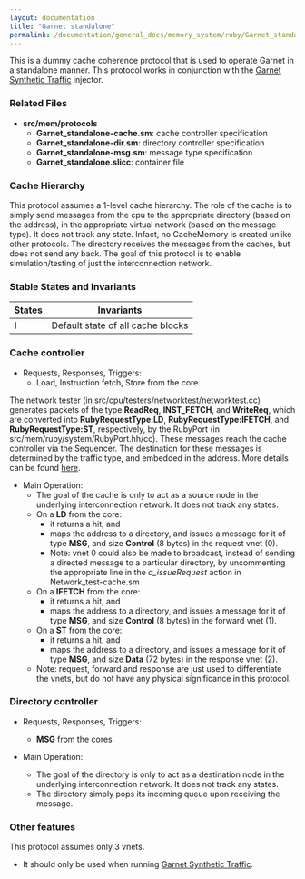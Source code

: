 ```yaml
---
layout: documentation
title: "Garnet standalone"
permalink: /documentation/general_docs/memory_system/ruby/Garnet_standalone/
---
```


This is a dummy cache coherence protocol that is used to operate Garnet
in a standalone manner. This protocol works in conjunction with the
[Garnet Synthetic Traffic](garnet_synthetic_traffic "wikilink")
injector.

### Related Files

  - **src/mem/protocols**
      - **Garnet_standalone-cache.sm**: cache controller specification
      - **Garnet_standalone-dir.sm**: directory controller
        specification
      - **Garnet_standalone-msg.sm**: message type specification
      - **Garnet_standalone.slicc**: container file

### Cache Hierarchy

This protocol assumes a 1-level cache hierarchy. The role of the cache
is to simply send messages from the cpu to the appropriate directory
(based on the address), in the appropriate virtual network (based on the
message type). It does not track any state. Infact, no CacheMemory is
created unlike other protocols. The directory receives the messages from
the caches, but does not send any back. The goal of this protocol is to
enable simulation/testing of just the interconnection network.

### Stable States and Invariants

| States | Invariants                        |
| ------ | --------------------------------- |
| **I**  | Default state of all cache blocks |

### Cache controller

  - Requests, Responses, Triggers:
      - Load, Instruction fetch, Store from the core.

The network tester (in src/cpu/testers/networktest/networktest.cc)
generates packets of the type **ReadReq**, **INST_FETCH**, and
**WriteReq**, which are converted into **RubyRequestType:LD**,
**RubyRequestType:IFETCH**, and **RubyRequestType:ST**, respectively, by
the RubyPort (in src/mem/ruby/system/RubyPort.hh/cc). These messages
reach the cache controller via the Sequencer. The destination for these
messages is determined by the traffic type, and embedded in the address.
More details can be found [here](Ruby_Network_Test "wikilink").

  - Main Operation:
      - The goal of the cache is only to act as a source node in the
        underlying interconnection network. It does not track any
        states.
      - On a **LD** from the core:
          - it returns a hit, and
          - maps the address to a directory, and issues a message for it
            of type **MSG**, and size **Control** (8 bytes) in the
            request vnet (0).
          - Note: vnet 0 could also be made to broadcast, instead of
            sending a directed message to a particular directory, by
            uncommenting the appropriate line in the *a_issueRequest*
            action in Network_test-cache.sm
      - On a **IFETCH** from the core:
          - it returns a hit, and
          - maps the address to a directory, and issues a message for it
            of type **MSG**, and size **Control** (8 bytes) in the
            forward vnet (1).
      - On a **ST** from the core:
          - it returns a hit, and
          - maps the address to a directory, and issues a message for it
            of type **MSG**, and size **Data** (72 bytes) in the
            response vnet (2).
      - Note: request, forward and response are just used to
        differentiate the vnets, but do not have any physical
        significance in this protocol.

### Directory controller

  - Requests, Responses, Triggers:
      - **MSG** from the cores

  - Main Operation:
      - The goal of the directory is only to act as a destination node
        in the underlying interconnection network. It does not track any
        states.
      - The directory simply pops its incoming queue upon receiving the
        message.

### Other features

   This protocol assumes only 3 vnets.
  - It should only be used when running [Garnet Synthetic
        Traffic](Garnet_Synthetic_Traffic).
